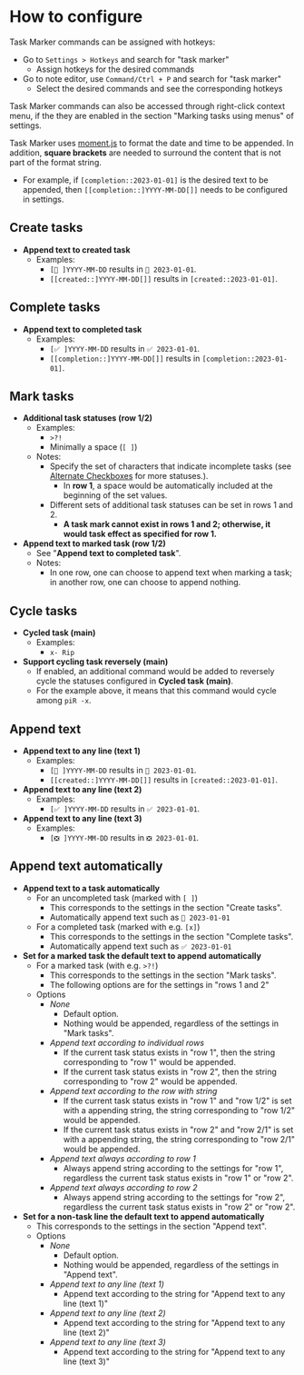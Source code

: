 # How to configure

Task Marker commands can be assigned with hotkeys:

- Go to `Settings > Hotkeys` and search for "task marker"
    - Assign hotkeys for the desired commands
- Go to note editor, use `Command/Ctrl + P` and search for "task marker"
    - Select the desired commands and see the corresponding hotkeys

Task Marker commands can also be accessed through right-click context menu, if the they are enabled in the section "Marking tasks using menus" of settings.

Task Marker uses [moment.js](https://momentjs.com/docs/#/displaying/format/) to format the date and time to be appended. In addition, **square brackets** are needed to surround the content that is not part of the format string.

- For example, if `[completion::2023-01-01]` is the desired text to be appended, then `[[completion::]YYYY-MM-DD[]]` needs to be configured in settings.

## Create tasks

- **Append text to created task**
    - Examples:
        - `[📝 ]YYYY-MM-DD` results in `📝 2023-01-01`.
        - `[[created::]YYYY-MM-DD[]]` results in `[created::2023-01-01]`.

## Complete tasks

- **Append text to completed task**
    - Examples:
        - `[✅ ]YYYY-MM-DD` results in `✅ 2023-01-01`.
        - `[[completion::]YYYY-MM-DD[]]` results in `[completion::2023-01-01]`.

## Mark tasks

- **Additional task statuses (row 1/2)**
    - Examples:
        - `>?!`
        - Minimally a space (`[ ]`)
    - Notes:
        - Specify the set of characters that indicate incomplete tasks (see [Alternate Checkboxes](https://github.com/SlRvb/Obsidian--ITS-Theme/blob/main/Guide/Alternate-Checkboxes.md) for more statuses.).
            - In **row 1**, a space would be automatically included at the beginning of the set values.
        - Different sets of additional task statuses can be set in rows 1 and 2.
            - **A task mark cannot exist in rows 1 and 2; otherwise, it would task effect as specified for row 1.**
- **Append text to marked task (row 1/2)**
    - See "**Append text to completed task**".
    - Notes:
        - In one row, one can choose to append text when marking a task; in another row, one can choose to append nothing.

## Cycle tasks

- **Cycled task (main)**
    - Examples:
        - `x- Rip`
- **Support cycling task reversely (main)**
    - If enabled, an additional command would be added to reversely cycle the statuses configured in **Cycled task (main)**.
    - For the example above, it means that this command would cycle among `piR -x`.

## Append text

- **Append text to any line (text 1)**
    - Examples:
        - `[📝 ]YYYY-MM-DD` results in `📝 2023-01-01`.
        - `[[created::]YYYY-MM-DD[]]` results in `[created::2023-01-01]`.
- **Append text to any line (text 2)**
    - Examples:
        - `[✅ ]YYYY-MM-DD` results in `✅ 2023-01-01`.
- **Append text to any line (text 3)**
    - Examples:
        - `[❎ ]YYYY-MM-DD` results in `❎ 2023-01-01`.

## Append text automatically

- **Append text to a task automatically**
    - For an uncompleted task (marked with `[ ]`)
        - This corresponds to the settings in the section "Create tasks".
        - Automatically append text such as `📝 2023-01-01`
    - For a completed task (marked with e.g. `[x]`)
        - This corresponds to the settings in the section "Complete tasks".
        - Automatically append text such as `✅ 2023-01-01`
- **Set for a marked task the default text to append automatically**
    - For a marked task (with e.g. `>?!`)
        - This corresponds to the settings in the section "Mark tasks".
        - The following options are for the settings in "rows 1 and 2"
    - Options
        - *None*
            - Default option.
            - Nothing would be appended, regardless of the settings in "Mark tasks".
        - *Append text according to individual rows*
            - If the current task status exists in "row 1", then the string corresponding to "row 1" would be appended.
            - If the current task status exists in "row 2", then the string corresponding to "row 2" would be appended.
        - *Append text according to the row with string*
            - If the current task status exists in "row 1" and "row 1/2" is set with a appending string, the string corresponding to "row 1/2" would be appended.
            - If the current task status exists in "row 2" and "row 2/1" is set with a appending string, the string corresponding to "row 2/1" would be appended.
        - *Append text always according to row 1*
            - Always append string according to the settings for "row 1", regardless the current task status exists in "row 1" or "row 2".
        - *Append text always according to row 2*
            - Always append string according to the settings for "row 2", regardless the current task status exists in "row 2" or "row 2".
- **Set for a non-task line the default text to append automatically**
    - This corresponds to the settings in the section "Append text".
    - Options
        - *None*
            - Default option.
            - Nothing would be appended, regardless of the settings in "Append text".
        - *Append text to any line (text 1)*
            - Append text according to the string for "Append text to any line (text 1)"
        - *Append text to any line (text 2)*
            - Append text according to the string for "Append text to any line (text 2)"
        - *Append text to any line (text 3)*
            - Append text according to the string for "Append text to any line (text 3)"
